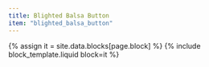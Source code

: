 ```yaml
---
title: Blighted Balsa Button
item: "blighted_balsa_button"
---
```


{% assign it = site.data.blocks[page.block] %}
{% include block_template.liquid block=it %}

